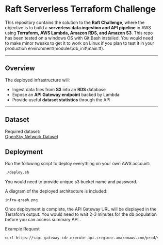 # Raft Serverless Terraform Challenge  

This repository contains the solution to the **Raft Challenge**, where the objective is to build a **serverless data ingestion and API pipeline** in AWS using **Terraform, AWS Lambda, Amazon RDS, and Amazon S3**. This repo has been tested on a windows OS with Git Bash installed. You would need to make minor tweaks to get it to work on Linux if you plan to test it in your production environment(modules\db_init\main.tf).

---

## Overview  

The deployed infrastructure will:  
- Ingest data files from **S3** into an **RDS** database  
- Expose an **API Gateway endpoint** backed by Lambda  
- Provide useful **dataset statistics** through the API  

---

## Dataset  

Required dataset:  
[OpenSky Network Dataset](https://zenodo.org/record/5377831)  

## Deployment  

Run the following script to deploy everything on your own AWS account:  

```bash
./deploy.sh
```

You would need to provide unique s3 bucket name and password.

A diagram of the deployed architecture is included:

```
infra-graph.png
```

Once deployment is complete, the API Gateway URL will be displayed in the Terraform output. You would need to wait 2-3 minutes for the db population before you can access summary API .

Example Request

```bash
curl https://<api-gateway-id>.execute-api.<region>.amazonaws.com/prod/summary
```


